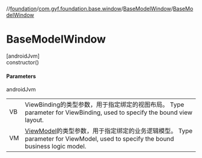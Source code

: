 //[foundation](../../../index.md)/[com.gyf.foundation.base.window](../index.md)/[BaseModelWindow](index.md)/[BaseModelWindow](-base-model-window.md)

# BaseModelWindow

[androidJvm]\
constructor()

#### Parameters

androidJvm

| | |
|---|---|
| VB | ViewBinding的类型参数，用于指定绑定的视图布局。     Type parameter for ViewBinding, used to specify the bound view layout. |
| VM | [ViewModel](https://developer.android.com/reference/kotlin/androidx/lifecycle/ViewModel.html)的类型参数，用于指定绑定的业务逻辑模型。     Type parameter for ViewModel, used to specify the bound business logic model. |